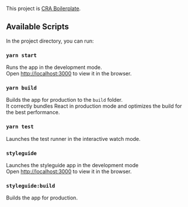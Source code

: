 This project is [CRA Boilerplate](https://github.com/v-a-zagoruyko/cra_boilerplate).

## Available Scripts

In the project directory, you can run:

### `yarn start`

Runs the app in the development mode.<br />
Open [http://localhost:3000](http://localhost:3000) to view it in the browser.

### `yarn build`

Builds the app for production to the `build` folder.<br />
It correctly bundles React in production mode and optimizes the build for the best performance.

### `yarn test`

Launches the test runner in the interactive watch mode.<br />

### `styleguide`

Launches the styleguide app in the development mode<br />
Open [http://localhost:3000](http://localhost:6060) to view it in the browser.

### `styleguide:build`

Builds the app for production.
